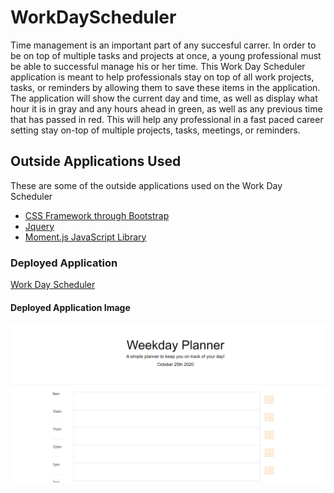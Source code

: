 # WorkDayScheduler

Time management is an important part of any succesful carrer. In order to be on top of multiple tasks and projects at once, a young professional must be able to successful manage his or her time. This Work Day Scheduler application is meant to help professionals stay on top of all work projects, tasks, or reminders by allowing them to save these items in the application. The application will show the current day and time, as well as display what hour it is in gray and any hours ahead in green, as well as any previous time that has passed in red. This will help any professional in a fast paced career setting stay on-top of multiple projects, tasks, meetings, or reminders.

## Outside Applications Used

These are some of the outside applications used on the Work Day Scheduler

- [CSS Framework through Bootstrap](www.getbootstrap.com)
- [Jquery](https://jquery.com/)
- [Moment.js JavaScript Library](https://momentjs.com/)

### Deployed Application

[Work Day Scheduler](https://clf9008.github.io/WorkDayScheduler/)

#### Deployed Application Image

![Image of Day Scheduler](assets\DayPlanner.png)
